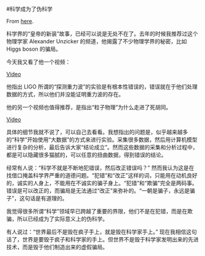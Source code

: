 #科学成为了伪科学

From [here](https://yinwang1.substack.com/p/448).

科学界的“皇帝的新装”故事，已经可以说是无处不在了。去年的时候我推荐过这个物理学家 Alexander Unzicker 的频道，他揭露了不少物理学界的秘密，比如 Higgs boson 的骗局。

今天我又看了他一个视频：

[Video](https://www.youtube-nocookie.com/embed/y21KWiurLSc)

他指出 LIGO 所谓的“探测重力波”的实验是有根本性错误的，错误就在于他们处理数据的方式，所以他们并没能证明重力波的存在。

他的另一个视频也值得推荐，是指出“粒子物理”为什么走进了死胡同。

[Video](https://www.youtube-nocookie.com/embed/0NOaYu-AxsI)

具体的细节我就不说了，可以自己去看看。我想指出的问题是，似乎越来越多的“科学”开始使用“大数据”的方式来进行实验。采集很多数据，然后用计算机模型进行复杂的分析，最后告诉大家“结论成立”。然而这些数据的采集和分析过程中，都是可以隐藏很多猫腻的，可以任意的扭曲数据，得到错误的结论。

经常有人说：“科学不就是不断地犯错误，然后改正错误吗？” 然而我认为这是在找借口掩盖科学界严重的道德问题。“犯错”和“改正”这样的词，只能用在动机良好的，诚实的人身上，不能用在不诚实的骗子身上。“犯错”和“欺骗”完全是两码事。错误是可以改正的，而骗局是无法通过“改正”来弥补的。“一朝是骗子，永远是骗子”，这句话是有道理的。

我觉得很多所谓“科学”领域早已跨越了重要的界限，他们不是在犯错，而是在欺骗，所以已经成为了实际意义上的伪科学。

有人说过：“世界最后不是毁在疯子手上，就是毁在科学家手上。” 现在我相信这句话了，世界是要毁于疯子和科学家的手上。但世界不是毁于科学家发明出来的先进技术，而是毁于他们制造出来的虚假骗局。 ​​​
